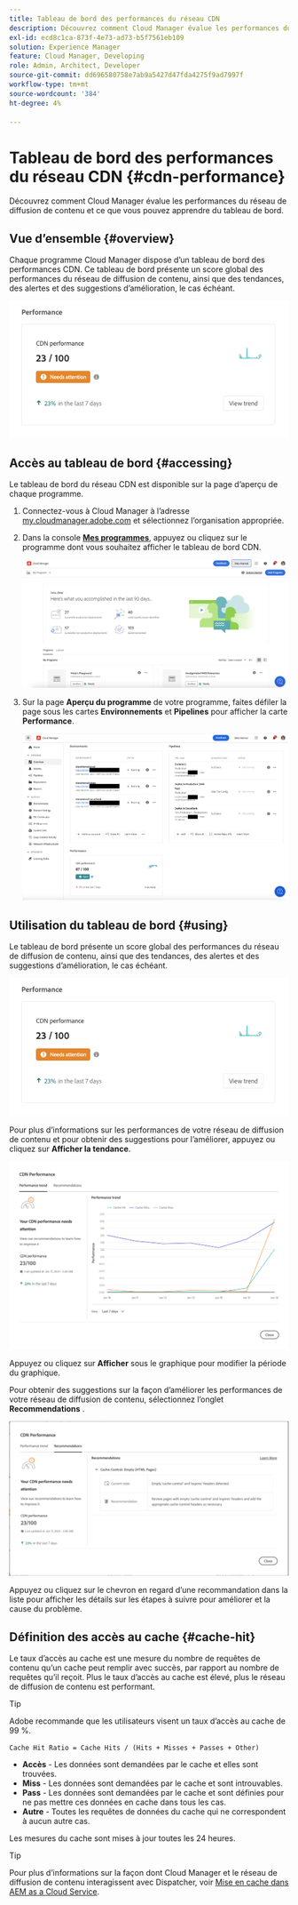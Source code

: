 ```yaml
---
title: Tableau de bord des performances du réseau CDN
description: Découvrez comment Cloud Manager évalue les performances du réseau de diffusion de contenu et ce que vous pouvez apprendre du tableau de bord.
exl-id: ecd8c1ca-873f-4e73-ad73-b5f7561eb109
solution: Experience Manager
feature: Cloud Manager, Developing
role: Admin, Architect, Developer
source-git-commit: dd696580758e7ab9a5427d47fda4275f9ad7997f
workflow-type: tm+mt
source-wordcount: '384'
ht-degree: 4%

---
```


# Tableau de bord des performances du réseau CDN {#cdn-performance}

Découvrez comment Cloud Manager évalue les performances du réseau de diffusion de contenu et ce que vous pouvez apprendre du tableau de bord.

## Vue d’ensemble {#overview}

Chaque programme Cloud Manager dispose d’un tableau de bord des performances CDN. Ce tableau de bord présente un score global des performances du réseau de diffusion de contenu, ainsi que des tendances, des alertes et des suggestions d’amélioration, le cas échéant.

![Tableau de bord des performances CDN](assets/cdn-performance-dashboard.png)

## Accès au tableau de bord {#accessing}

Le tableau de bord du réseau CDN est disponible sur la page d’aperçu de chaque programme.

1. Connectez-vous à Cloud Manager à l’adresse [my.cloudmanager.adobe.com](https://my.cloudmanager.adobe.com/) et sélectionnez l’organisation appropriée.

1. Dans la console **[Mes programmes](/help/implementing/cloud-manager/navigation.md#my-programs)**, appuyez ou cliquez sur le programme dont vous souhaitez afficher le tableau de bord CDN.

   ![Ma page de programmes](assets/my-programs.png)

1. Sur la page **Aperçu du programme** de votre programme, faites défiler la page sous les cartes **Environnements** et **Pipelines** pour afficher la carte **Performance**.

   ![Performances](assets/cdn-performance-overview.png)

## Utilisation du tableau de bord {#using}

Le tableau de bord présente un score global des performances du réseau de diffusion de contenu, ainsi que des tendances, des alertes et des suggestions d’amélioration, le cas échéant.

![Tableau de bord des performances CDN](assets/cdn-performance-dashboard.png)

Pour plus d’informations sur les performances de votre réseau de diffusion de contenu et pour obtenir des suggestions pour l’améliorer, appuyez ou cliquez sur **Afficher la tendance**.

![Tendance de performances](assets/cdn-performance-trend.png)

Appuyez ou cliquez sur **Afficher** sous le graphique pour modifier la période du graphique.

Pour obtenir des suggestions sur la façon d’améliorer les performances de votre réseau de diffusion de contenu, sélectionnez l’onglet **Recommendations** .

![Recommandations CDN](assets/cdn-performance-recommendations.png)

Appuyez ou cliquez sur le chevron en regard d’une recommandation dans la liste pour afficher les détails sur les étapes à suivre pour améliorer et la cause du problème.

## Définition des accès au cache {#cache-hit}

Le taux d’accès au cache est une mesure du nombre de requêtes de contenu qu’un cache peut remplir avec succès, par rapport au nombre de requêtes qu’il reçoit. Plus le taux d’accès au cache est élevé, plus le réseau de diffusion de contenu est performant.

>[!TIP]
>
>Adobe recommande que les utilisateurs visent un taux d’accès au cache de 99 %.

```text
Cache Hit Ratio = Cache Hits / (Hits + Misses + Passes + Other)
```

* **Accès** - Les données sont demandées par le cache et elles sont trouvées.
* **Miss** - Les données sont demandées par le cache et sont introuvables.
* **Pass** - Les données sont demandées par le cache et sont définies pour ne pas mettre ces données en cache dans tous les cas.
* **Autre** - Toutes les requêtes de données du cache qui ne correspondent à aucun autre cas.

Les mesures du cache sont mises à jour toutes les 24 heures.

>[!TIP]
>
>Pour plus d’informations sur la façon dont Cloud Manager et le réseau de diffusion de contenu interagissent avec Dispatcher, voir [Mise en cache dans AEM as a Cloud Service](/help/implementing/dispatcher/caching.md).
